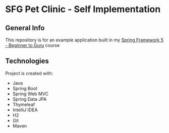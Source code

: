 # SFG Pet Clinic - Self Implementation

## General Info
This repository is for an example application built in my [Spring Framework 5 - Beginner to Guru](https://courses.springframework.guru/p/spring-framework-5-begginer-to-guru) course

## Technologies
Project is created with:
* Java
* Spring Boot
* Spring Web MVC
* Spring Data JPA
* Thymeleaf
* IntelliJ IDEA
* H2
* Git
* Maven
